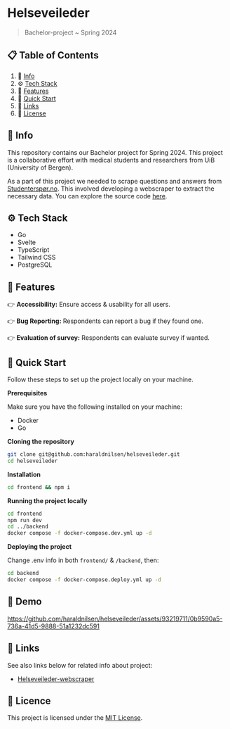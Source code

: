 # Helseveileder
> Bachelor-project ~ Spring 2024

## 📋 Table of Contents

1. 📝 [Info](#info)
2. ⚙️ [Tech Stack](#tech-stack)
3. 🔋 [Features](#features)
4. 🤸 [Quick Start](#quick-start)
5. 🔗 [Links](#links)
6. 📄 [License](#license)

## 📝 Info

This repository contains our Bachelor project for Spring 2024. This project is a collaborative effort with medical students and researchers from UiB (University of Bergen). 

As a part of this project we needed to scrape questions and answers from [Studenterspør.no](https://studenterspor.no/). This involved developing a webscraper to extract the necessary data. You can explore the source code [here](https://github.com/SindreKjelsrud/helseveileder_webscraper).

## ⚙️ Tech Stack

- Go
- Svelte
- TypeScript
- Tailwind CSS
- PostgreSQL

## 🔋 Features

👉 **Accessibility:** Ensure access & usability for all users.

👉 **Bug Reporting:** Respondents can report a bug if they found one.

👉 **Evaluation of survey:** Respondents can evaluate survey if wanted.

## 🤸 Quick Start

Follow these steps to set up the project locally on your machine.

**Prerequisites**

Make sure you have the following installed on your machine:

- Docker
- Go

**Cloning the repository**

```bash
git clone git@github.com:haraldnilsen/helseveileder.git 
cd helseveileder
```

**Installation**

```bash
cd frontend && npm i
```

**Running the project locally**

```bash
cd frontend
npm run dev
cd ../backend
docker compose -f docker-compose.dev.yml up -d
```

**Deploying the project**

Change .env info in both `frontend/` & `/backend`, then:

```bash
cd backend
docker compose -f docker-compose.deploy.yml up -d
```

## 🎥 Demo

https://github.com/haraldnilsen/helseveileder/assets/93219711/0b9590a5-736a-41d5-9888-51a1232dc591

## 🔗 Links

See also links below for related info about project:

- [Helseveileder-webscraper](https://github.com/SindreKjelsrud/helseveileder_webscraper)

## 📄 Licence

This project is licensed under the [MIT License](./LICENSE).
